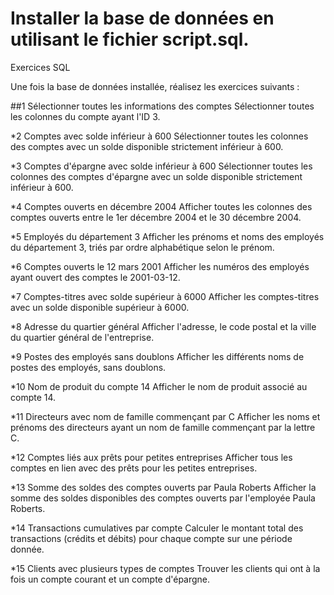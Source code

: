 # Installer la base de données en utilisant le fichier script.sql.
Exercices SQL

Une fois la base de données installée, réalisez les exercices suivants :

##1 Sélectionner toutes les informations des comptes
Sélectionner toutes les colonnes du compte ayant l'ID 3.

*2 Comptes avec solde inférieur à 600
Sélectionner toutes les colonnes des comptes avec un solde disponible strictement inférieur à 600.

*3 Comptes d'épargne avec solde inférieur à 600
Sélectionner toutes les colonnes des comptes d'épargne avec un solde disponible strictement inférieur à 600.

*4 Comptes ouverts en décembre 2004
Afficher toutes les colonnes des comptes ouverts entre le 1er décembre 2004 et le 30 décembre 2004.

*5 Employés du département 3
Afficher les prénoms et noms des employés du département 3, triés par ordre alphabétique selon le prénom.

*6 Comptes ouverts le 12 mars 2001
Afficher les numéros des employés ayant ouvert des comptes le 2001-03-12.

*7 Comptes-titres avec solde supérieur à 6000
Afficher les comptes-titres avec un solde disponible supérieur à 6000.

*8 Adresse du quartier général
Afficher l'adresse, le code postal et la ville du quartier général de l'entreprise.

*9 Postes des employés sans doublons
Afficher les différents noms de postes des employés, sans doublons.

*10 Nom de produit du compte 14
Afficher le nom de produit associé au compte 14.

*11 Directeurs avec nom de famille commençant par C
Afficher les noms et prénoms des directeurs ayant un nom de famille commençant par la lettre C.

*12 Comptes liés aux prêts pour petites entreprises
Afficher tous les comptes en lien avec des prêts pour les petites entreprises.

*13 Somme des soldes des comptes ouverts par Paula Roberts
Afficher la somme des soldes disponibles des comptes ouverts par l'employée Paula Roberts.

*14 Transactions cumulatives par compte
Calculer le montant total des transactions (crédits et débits) pour chaque compte sur une période donnée.

*15 Clients avec plusieurs types de comptes
Trouver les clients qui ont à la fois un compte courant et un compte d'épargne.
